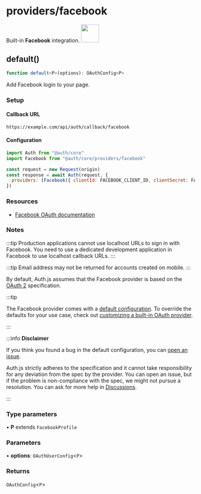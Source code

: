 # providers/facebook

<div style={{backgroundColor: "#000", display: "flex", justifyContent: "space-between", color: "#fff", padding: 16}}>
<span>Built-in <b>Facebook</b> integration.</span>
<a href="https://facebook.com">
  <img style={{display: "block"}} src="https://authjs.dev/img/providers/facebook.svg" height="48" width="48"/>
</a>
</div>

## default()

```ts
function default<P>(options): OAuthConfig<P>
```

Add Facebook login to your page.

### Setup

#### Callback URL
```
https://example.com/api/auth/callback/facebook
```

#### Configuration
```js
import Auth from "@auth/core"
import Facebook from "@auth/core/providers/facebook"

const request = new Request(origin)
const response = await Auth(request, {
  providers: [Facebook({ clientId: FACEBOOK_CLIENT_ID, clientSecret: FACEBOOK_CLIENT_SECRET })],
})
```

### Resources

 - [Facebook OAuth documentation](https://developers.facebook.com/docs/facebook-login/manually-build-a-login-flow/)

### Notes

:::tip
Production applications cannot use localhost URLs to sign in with Facebook. You need to use a dedicated development application in Facebook to use localhost callback URLs.
:::

:::tip
Email address may not be returned for accounts created on mobile.
:::

By default, Auth.js assumes that the Facebook provider is
based on the [OAuth 2](https://www.rfc-editor.org/rfc/rfc6749.html) specification.

:::tip

The Facebook provider comes with a [default configuration](https://github.com/nextauthjs/next-auth/blob/main/packages/core/src/providers/facebook.ts).
To override the defaults for your use case, check out [customizing a built-in OAuth provider](https://authjs.dev/guides/providers/custom-provider#override-default-options).

:::

:::info **Disclaimer**

If you think you found a bug in the default configuration, you can [open an issue](https://authjs.dev/new/provider-issue).

Auth.js strictly adheres to the specification and it cannot take responsibility for any deviation from
the spec by the provider. You can open an issue, but if the problem is non-compliance with the spec,
we might not pursue a resolution. You can ask for more help in [Discussions](https://authjs.dev/new/github-discussions).

:::

### Type parameters

• **P** extends `FacebookProfile`

### Parameters

• **options**: `OAuthUserConfig`\<`P`\>

### Returns

`OAuthConfig`\<`P`\>
